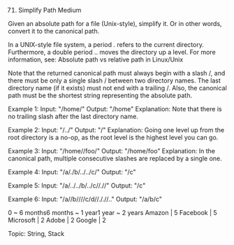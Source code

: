 71. Simplify Path
Medium

Given an absolute path for a file (Unix-style), simplify it. Or in other words, convert it to the canonical path.

In a UNIX-style file system, a period . refers to the current directory. Furthermore, a double period .. moves the directory up a level. For more information, see: Absolute path vs relative path in Linux/Unix

Note that the returned canonical path must always begin with a slash /, and there must be only a single slash / between two directory names. The last directory name (if it exists) must not end with a trailing /. Also, the canonical path must be the shortest string representing the absolute path.

Example 1:
Input: "/home/"
Output: "/home"
Explanation: Note that there is no trailing slash after the last directory name.

Example 2:
Input: "/../"
Output: "/"
Explanation: Going one level up from the root directory is a no-op, as the root level is the highest level you can go.

Example 3:
Input: "/home//foo/"
Output: "/home/foo"
Explanation: In the canonical path, multiple consecutive slashes are replaced by a single one.

Example 4:
Input: "/a/./b/../../c/"
Output: "/c"

Example 5:
Input: "/a/../../b/../c//.//"
Output: "/c"

Example 6:
Input: "/a//b////c/d//././/.."
Output: "/a/b/c"

0 ~ 6 months6 months ~ 1 year1 year ~ 2 years
Amazon | 5 Facebook | 5 Microsoft | 2 Adobe | 2
Google | 2

Topic: String, Stack


